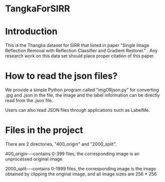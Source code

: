 # TangkaForSIRR

# Introduction
This is the Thangka dataset for SIRR that listed in paper "Single Image Reflection Removal with Reflection Classifier and Gradient Restorer." . Any research work on this data set should place proper citation of this paper.

# How to read the json files?

We provide a simple Python program called "imgORjson.py" for converting .jpg and .json in the file, the image and the label information can be directly read from the .json file.

Users can also read JSON files through applications such as LabelMe.

# Files in the project
There are 2 directories, "400_origin" and "2000_split".

400_origin---contains 0-399 files, the corresponding image is an unprocessed original image

2000_split---contains 0-1999 files, the corresponding image is the image obtained by clipping the original image, and all image sizes are 256 * 256